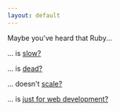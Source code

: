 ```yaml
---
layout: default
---
```


Maybe you've heard that Ruby...

... is <a href="/speed">slow?<a>

... is <a href="https://isrubydead.com">dead?</a>

... doesn't [scale?](/scaling)

... is [just for web development?](/just-for-web)

<!--

... is <a href="/just-for-web">just for web development?</a>

... is <a href="/just-rails">just Rails?</a>

... doesn't <a href="/scaling">scale?</a>

... is <a href="/magic">too magical?</a>

-->